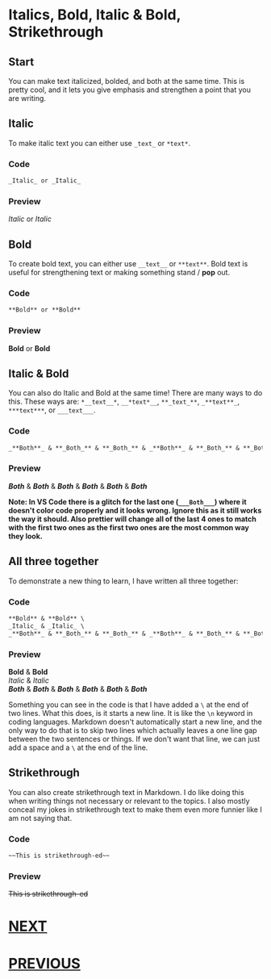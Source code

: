 # Italics, Bold, Italic & Bold, Strikethrough

## Start

You can make text italicized, bolded, and both at the same time. This is pretty cool, and it lets you give emphasis and strengthen a point that you are writing.

## Italic

To make italic text you can either use `_text_` or `*text*`.

### Code

```markdown
_Italic_ or _Italic_
```

### Preview

_Italic_ or _Italic_

## Bold

To create bold text, you can either use `__text__` or `**text**`. Bold text is useful for strengthening text or making something stand / **pop** out.

### Code

```markdown
**Bold** or **Bold**
```

### Preview

**Bold** or **Bold**

## Italic & Bold

You can also do Italic and Bold at the same time! There are many ways to do this. These ways are: `*__text__*`, `__*text*__`, `**_text_**`, `_**text**_`, `***text***`, or `___text___`.

### Code

```markdown
_**Both**_ & **_Both_** & **_Both_** & _**Both**_ & **_Both_** & **_Both_**
```

### Preview

_**Both**_ & **_Both_** & **_Both_** & _**Both**_ & **_Both_** & **_Both_**

**Note: In VS Code there is a glitch for the last one (`___Both___`) where it doesn't color code properly and it looks wrong. Ignore this as it still works the way it should. Also prettier will change all of the last 4 ones to match with the first two ones as the first two ones are the most common way they look.**

## All three together

To demonstrate a new thing to learn, I have written all three together:

### Code

```markdown
**Bold** & **Bold** \
_Italic_ & _Italic_ \
_**Both**_ & **_Both_** & **_Both_** & _**Both**_ & **_Both_** & **_Both_**
```

### Preview

**Bold** & **Bold** \
_Italic_ & _Italic_ \
_**Both**_ & **_Both_** & **_Both_** & _**Both**_ & **_Both_** & **_Both_**

Something you can see in the code is that I have added a `\` at the end of two lines. What this does, is it starts a new line. It is like the `\n` keyword in coding languages. Markdown doesn't automatically start a new line, and the only way to do that is to skip two lines which actually leaves a one line gap between the two sentences or things. If we don't want that line, we can just add a space and a `\` at the end of the line.

## Strikethrough

You can also create strikethrough text in Markdown. I do like doing this when writing things not necessary or relevant to the topics. I also mostly conceal my jokes in strikethrough text to make them even more funnier like I am not saying that.

### Code

```markdown
~~This is strikethrough-ed~~
```

### Preview

~~This is strikethrough-ed~~

# [NEXT](3.%20Links.md)

# [PREVIOUS](1.%20Headings.md)

